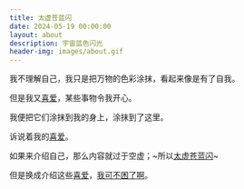 ```yaml
---
title: 太虚苍蓝闪
date: 2024-05-19 00:00:00
layout: about
description: 宇宙蓝色闪光
header-img: images/about.gif
---
```


我不理解自己，我只是把万物的色彩涂抹，看起来像是有了自我。

但是我又[喜爱](/favorites)，某些事物令我开心。

我便把它们涂抹到我的身上，涂抹到了这里。

诉说着我的[喜爱](/favorites)。

如果来介绍自己，那么内容就过于空虚；~所以[太虚苍蓝闪](https://zh.moegirl.org.cn/zh-hans/%E5%86%B0%E5%B7%9D%E9%95%9C%E5%8D%8E)~

但是换成介绍这些[喜爱](/favorites)，[我可不困了啊](https://zh.moegirl.org.cn/zh-hans/%E4%BD%A0%E8%A6%81%E6%98%AF%E5%94%A0%E8%BF%99%E4%B8%AA%EF%BC%8C%E6%88%91%E5%8F%AF%E4%B8%8D%E5%9B%B0%E4%BA%86%E5%95%8A)。

